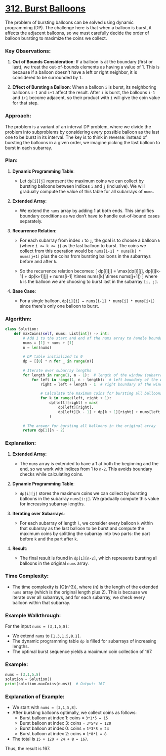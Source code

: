 # [312. Burst Balloons](https://leetcode.com/problems/burst-balloons/description/)

The problem of bursting balloons can be solved using dynamic programming (DP). The challenge here is that when a balloon is burst, it affects the adjacent balloons, so we must carefully decide the order of balloon bursting to maximize the coins we collect.

### Key Observations:

1. **Out of Bounds Consideration**: If a balloon is at the boundary (first or last), we treat the out-of-bounds elements as having a value of 1. This is because if a balloon doesn't have a left or right neighbor, it is considered to be surrounded by `1`.

2. **Effect of Bursting a Balloon**: When a balloon `i` is burst, its neighboring balloons `i-1` and `i+1` affect the result. After `i` is burst, the balloons `i-1` and `i+1` become adjacent, so their product with `i` will give the coin value for that step.

### Approach:

The problem is a variant of an interval DP problem, where we divide the problem into subproblems by considering every possible balloon as the last one to be burst in its interval. The key is to think in reverse: instead of bursting the balloons in a given order, we imagine picking the last balloon to burst in each subarray.

### Plan:

1. **Dynamic Programming Table**: 
   - Let `dp[i][j]` represent the maximum coins we can collect by bursting balloons between indices `i` and `j` (inclusive). We will gradually compute the value of this table for all subarrays of `nums`.

2. **Extended Array**: 
   - We extend the `nums` array by adding 1 at both ends. This simplifies boundary conditions as we don’t have to handle out-of-bound cases separately.

3. **Recurrence Relation**:
   - For each subarray from index `i` to `j`, the goal is to choose a balloon `k` (where `i <= k <= j`) as the last balloon to burst. The coins we collect from this operation would be `nums[i-1] * nums[k] * nums[j+1]` plus the coins from bursting balloons in the subarrays before and after `k`.

   - So the recurrence relation becomes:
     \[
     dp[i][j] = \max(dp[i][j], dp[i][k-1] + dp[k+1][j] + nums[i-1] \times nums[k] \times nums[j+1])
     \]
     where `k` is the balloon we are choosing to burst last in the subarray `[i, j]`.

4. **Base Case**:
   - For a single balloon, `dp[i][i] = nums[i-1] * nums[i] * nums[i+1]` since there's only one balloon to burst.

### Algorithm:

```python
class Solution:
    def maxCoins(self, nums: List[int]) -> int:
        # Add 1 to the start and end of the nums array to handle boundaries
        nums = [1] + nums + [1]
        n = len(nums)
        
        # DP table initialized to 0
        dp = [[0] * n for _ in range(n)]
        
        # Iterate over subarray lengths
        for length in range(1, n - 1):  # length of the window (subarray)
            for left in range(1, n - length):  # left boundary of the window
                right = left + length - 1  # right boundary of the window
                
                # Calculate the maximum coins for bursting all balloons in the subarray nums[left:right]
                for k in range(left, right + 1):
                    dp[left][right] = max(
                        dp[left][right],
                        dp[left][k - 1] + dp[k + 1][right] + nums[left - 1] * nums[k] * nums[right + 1]
                    )
        
        # The answer for bursting all balloons in the original array
        return dp[1][n - 2]
```

### Explanation:

1. **Extended Array**:
   - The `nums` array is extended to have a 1 at both the beginning and the end, so we work with indices from 1 to `n-2`. This avoids boundary checks while calculating coins.

2. **Dynamic Programming Table**:
   - `dp[i][j]` stores the maximum coins we can collect by bursting balloons in the subarray `nums[i:j]`. We gradually compute this value for increasing subarray lengths.

3. **Iterating over Subarrays**:
   - For each subarray of length `l`, we consider every balloon `k` within that subarray as the last balloon to be burst and compute the maximum coins by splitting the subarray into two parts: the part before `k` and the part after `k`.

4. **Result**:
   - The final result is found in `dp[1][n-2]`, which represents bursting all balloons in the original `nums` array.

### Time Complexity:
- The time complexity is \(O(n^3)\), where \(n\) is the length of the extended `nums` array (which is the original length plus 2). This is because we iterate over all subarrays, and for each subarray, we check every balloon within that subarray.

### Example Walkthrough:

For the input `nums = [3,1,5,8]`:

- We extend `nums` to `[1,3,1,5,8,1]`.
- The dynamic programming table `dp` is filled for subarrays of increasing lengths.
- The optimal burst sequence yields a maximum coin collection of 167.

### Example:

```python
nums = [3,1,5,8]
solution = Solution()
print(solution.maxCoins(nums))  # Output: 167
```

### Explanation of Example:

- We start with `nums = [3,1,5,8]`.
- After bursting balloons optimally, we collect coins as follows:
  - Burst balloon at index 1: coins = `3*1*5 = 15`
  - Burst balloon at index 3: coins = `3*5*8 = 120`
  - Burst balloon at index 0: coins = `1*3*8 = 24`
  - Burst balloon at index 2: coins = `1*8*1 = 8`
- The total is `15 + 120 + 24 + 8 = 167`.

Thus, the result is 167.
